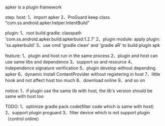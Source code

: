 apker is a plugin framework

step:
host:
1、import apker
2、ProGuard keep class "com.ss.android.apker.helper.IntentBuild"

plugin:
1、root build.gradle: classpath 'com.ss.android.apker.build:apkerbuid:1.2.7'
2、plugin module: apply plugin: 'ss.apkerbuild'
3、use cmd 'gradle clean' and 'gradle aR' to build plugin apk


feature:
1、plugin and host run in the same process
2、plugin and host can use same libs and dependence
3、support so and resource
4、independence signature verification
5、plugin develop without depending apker
6、dynamic install ContentProvider without registering in host
7、little hook and not affect host too much
8、download online
9、and so on



notice:
1、if plugin use the same lib with host, the lib's version should be same with host too



TODO:
1、optimize gradle pack code(filter code which is same with host)
2、support plugin proguard
3、filter device which is not support plugin（control online）

